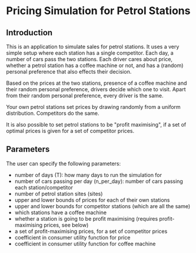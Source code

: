 # Pricing Simulation for Petrol Stations

## Introduction

This is an application to simulate sales for petrol stations.  It uses a very simple setup where each station has a single competitor.  Each day, a number of cars pass the two stations.  Each driver cares about price, whether a petrol station has a coffee machine or not, and has a (random) personal preference that also effects their decision.  

Based on the prices at the two stations, presence of a coffee machine and their random personal preference, drivers decide which one to visit.  Apart from their random personal preference, every driver is the same.  

Your own petrol stations set prices by drawing randomly from a uniform distribution.  Competitors do the same.

It is also possible to set petrol stations to be "profit maximising", if a set of optimal prices is given for a set of competitor prices.

## Parameters

The user can specify the following parameters:

 - number of days (T): how many days to run the simulation for
 - number of cars passing per day (n_per_day): number of cars passing each station/competitor
 - number of petrol station sites (sites)
 - upper and lower bounds of prices for each of their own stations
 - upper and lower bounds for competitor stations (which are all the same)
 - which stations have a coffee machine
 - whether a station is going to be profit maximising (requires profit-maximising prices, see below)
 - a set of profit-maximising prices, for a set of competitor prices
 - coefficient in consumer utility function for price
 - coefficient in consumer utility function for coffee machine
